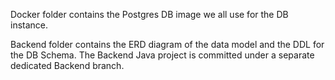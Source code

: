 Docker folder contains the Postgres DB image we all use for the DB instance.

Backend folder contains the ERD diagram of the data model and the DDL for the DB Schema. The Backend Java project is committed under a separate dedicated Backend branch.
